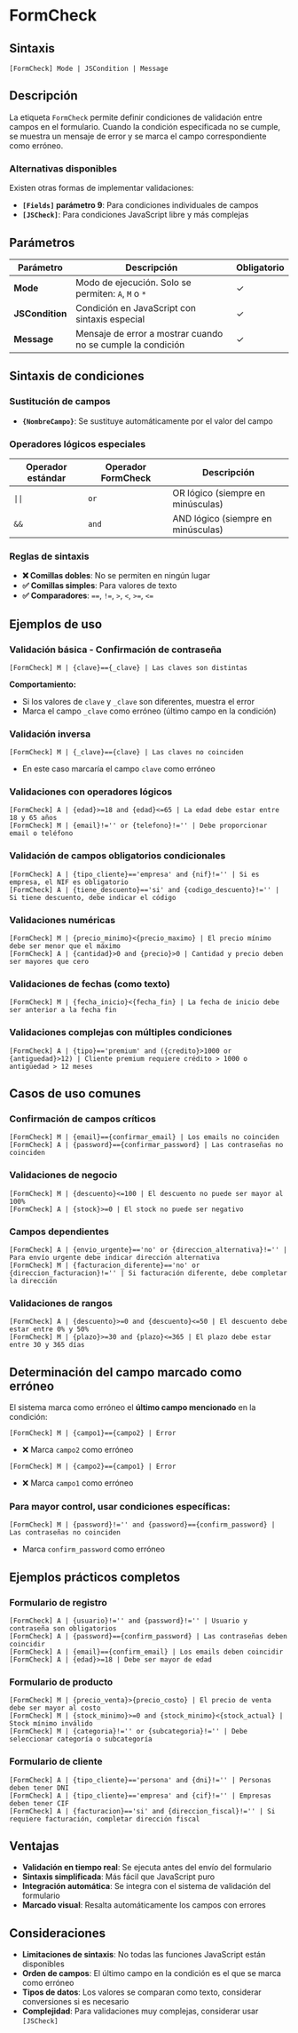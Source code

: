 # FormCheck

## Sintaxis

```
[FormCheck] Mode | JSCondition | Message
```

## Descripción

La etiqueta `FormCheck` permite definir condiciones de validación entre campos en el formulario. Cuando la condición especificada no se cumple, se muestra un mensaje de error y se marca el campo correspondiente como erróneo.

### Alternativas disponibles

Existen otras formas de implementar validaciones:

- **`[Fields]` parámetro 9**: Para condiciones individuales de campos
- **`[JSCheck]`**: Para condiciones JavaScript libre y más complejas

## Parámetros

| Parámetro | Descripción | Obligatorio |
|-----------|-------------|-------------|
| **Mode** | Modo de ejecución. Solo se permiten: `A`, `M` o `*` | ✓ |
| **JSCondition** | Condición en JavaScript con sintaxis especial | ✓ |
| **Message** | Mensaje de error a mostrar cuando no se cumple la condición | ✓ |

## Sintaxis de condiciones

### Sustitución de campos
- **`{NombreCampo}`**: Se sustituye automáticamente por el valor del campo

### Operadores lógicos especiales
| Operador estándar | Operador FormCheck | Descripción |
|-------------------|-------------------|-------------|
| `\|\|` | `or` | OR lógico (siempre en minúsculas) |
| `&&` | `and` | AND lógico (siempre en minúsculas) |

### Reglas de sintaxis
- **❌ Comillas dobles**: No se permiten en ningún lugar
- **✅ Comillas simples**: Para valores de texto
- **✅ Comparadores**: `==`, `!=`, `>`, `<`, `>=`, `<=`

## Ejemplos de uso

### Validación básica - Confirmación de contraseña
```
[FormCheck] M | {clave}=={_clave} | Las claves son distintas
```

**Comportamiento:**
- Si los valores de `clave` y `_clave` son diferentes, muestra el error
- Marca el campo `_clave` como erróneo (último campo en la condición)

### Validación inversa
```
[FormCheck] M | {_clave}=={clave} | Las claves no coinciden
```
- En este caso marcaría el campo `clave` como erróneo

### Validaciones con operadores lógicos
```
[FormCheck] A | {edad}>=18 and {edad}<=65 | La edad debe estar entre 18 y 65 años
[FormCheck] M | {email}!='' or {telefono}!='' | Debe proporcionar email o teléfono
```

### Validación de campos obligatorios condicionales
```
[FormCheck] A | {tipo_cliente}=='empresa' and {nif}!='' | Si es empresa, el NIF es obligatorio
[FormCheck] A | {tiene_descuento}=='si' and {codigo_descuento}!='' | Si tiene descuento, debe indicar el código
```

### Validaciones numéricas
```
[FormCheck] M | {precio_minimo}<{precio_maximo} | El precio mínimo debe ser menor que el máximo
[FormCheck] A | {cantidad}>0 and {precio}>0 | Cantidad y precio deben ser mayores que cero
```

### Validaciones de fechas (como texto)
```
[FormCheck] M | {fecha_inicio}<{fecha_fin} | La fecha de inicio debe ser anterior a la fecha fin
```

### Validaciones complejas con múltiples condiciones
```
[FormCheck] A | {tipo}=='premium' and ({credito}>1000 or {antiguedad}>12) | Cliente premium requiere crédito > 1000 o antigüedad > 12 meses
```

## Casos de uso comunes

### Confirmación de campos críticos
```
[FormCheck] M | {email}=={confirmar_email} | Los emails no coinciden
[FormCheck] A | {password}=={confirmar_password} | Las contraseñas no coinciden
```

### Validaciones de negocio
```
[FormCheck] M | {descuento}<=100 | El descuento no puede ser mayor al 100%
[FormCheck] A | {stock}>=0 | El stock no puede ser negativo
```

### Campos dependientes
```
[FormCheck] A | {envio_urgente}=='no' or {direccion_alternativa}!='' | Para envío urgente debe indicar dirección alternativa
[FormCheck] M | {facturacion_diferente}=='no' or {direccion_facturacion}!='' | Si facturación diferente, debe completar la dirección
```

### Validaciones de rangos
```
[FormCheck] A | {descuento}>=0 and {descuento}<=50 | El descuento debe estar entre 0% y 50%
[FormCheck] M | {plazo}>=30 and {plazo}<=365 | El plazo debe estar entre 30 y 365 días
```

## Determinación del campo marcado como erróneo

El sistema marca como erróneo el **último campo mencionado** en la condición:

```
[FormCheck] M | {campo1}=={campo2} | Error
```
- ❌ Marca `campo2` como erróneo

```
[FormCheck] M | {campo2}=={campo1} | Error
```
- ❌ Marca `campo1` como erróneo

### Para mayor control, usar condiciones específicas:
```
[FormCheck] M | {password}!='' and {password}=={confirm_password} | Las contraseñas no coinciden
```
- Marca `confirm_password` como erróneo

## Ejemplos prácticos completos

### Formulario de registro
```
[FormCheck] A | {usuario}!='' and {password}!='' | Usuario y contraseña son obligatorios
[FormCheck] A | {password}=={confirm_password} | Las contraseñas deben coincidir
[FormCheck] A | {email}=={confirm_email} | Los emails deben coincidir
[FormCheck] A | {edad}>=18 | Debe ser mayor de edad
```

### Formulario de producto
```
[FormCheck] M | {precio_venta}>{precio_costo} | El precio de venta debe ser mayor al costo
[FormCheck] M | {stock_minimo}>=0 and {stock_minimo}<{stock_actual} | Stock mínimo inválido
[FormCheck] M | {categoria}!='' or {subcategoria}!='' | Debe seleccionar categoría o subcategoría
```

### Formulario de cliente
```
[FormCheck] A | {tipo_cliente}=='persona' and {dni}!='' | Personas deben tener DNI
[FormCheck] A | {tipo_cliente}=='empresa' and {cif}!='' | Empresas deben tener CIF
[FormCheck] A | {facturacion}=='si' and {direccion_fiscal}!='' | Si requiere facturación, completar dirección fiscal
```

## Ventajas

- **Validación en tiempo real**: Se ejecuta antes del envío del formulario
- **Sintaxis simplificada**: Más fácil que JavaScript puro
- **Integración automática**: Se integra con el sistema de validación del formulario
- **Marcado visual**: Resalta automáticamente los campos con errores

## Consideraciones

- **Limitaciones de sintaxis**: No todas las funciones JavaScript están disponibles
- **Orden de campos**: El último campo en la condición es el que se marca como erróneo
- **Tipos de datos**: Los valores se comparan como texto, considerar conversiones si es necesario
- **Complejidad**: Para validaciones muy complejas, considerar usar `[JSCheck]`